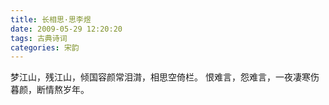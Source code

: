 ```yaml
---
title: 长相思·思李煜
date: 2009-05-29 12:20:20
tags: 古典诗词
categories: 宋韵
---
```

梦江山，残江山，倾国容颜常泪潸，相思空倚栏。
恨难言，怨难言，一夜凄寒伤暮颜，断情熬岁年。